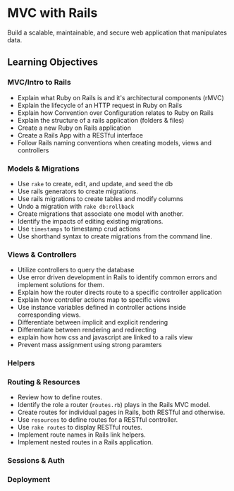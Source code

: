 # MVC with Rails

Build a scalable, maintainable, and secure web application that manipulates data.

## Learning Objectives

### MVC/Intro to Rails
- Explain what Ruby on Rails is and it's architectural components (rMVC)
- Explain the lifecycle of an HTTP request in Ruby on Rails
- Explain how Convention over Configuration relates to Ruby on Rails
- Explain the structure of a rails application (folders & files)
- Create a new Ruby on Rails application
- Create a Rails App with a RESTful interface
- Follow Rails naming conventions when creating models, views and controllers

### Models & Migrations

- Use `rake` to create, edit, and update, and seed the db
- Use rails generators to create migrations.
- Use rails migrations to create tables and modify columns
- Undo a migration with `rake db:rollback`
- Create migrations that associate one model with another.
- Identify the impacts of editing existing migrations.
- Use `timestamps` to timestamp crud actions
- Use shorthand syntax to create migrations from the command line.

### Views & Controllers
- Utilize controllers to query the database
- Use error driven development in Rails to identify common errors and implement solutions for them.
- Explain how the router directs route to a specific controller application
- Explain how controller actions map to specific views
- Use instance variables defined in controller actions inside corresponding views.
- Differentiate between implicit and explicit rendering
- Differentiate between rendering and redirecting
- explain how how css and javascript are linked to a rails view
- Prevent mass assignment using strong paramters

### Helpers

### Routing & Resources
- Review how to define routes.
- Identify the role a router (`routes.rb`) plays in the Rails MVC model.
- Create routes for individual pages in Rails, both RESTful and otherwise.
- Use `resources` to define routes for a RESTful controller.
- Use `rake routes` to display RESTful routes.
- Implement route names in Rails link helpers.
- Implement nested routes in a Rails application.

### Sessions & Auth

### Deployment
